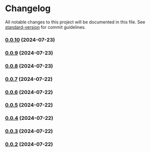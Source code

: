 # Changelog

All notable changes to this project will be documented in this file. See [standard-version](https://github.com/conventional-changelog/standard-version) for commit guidelines.

### [0.0.10](https://github.com/mattcarp/atmos-downmix/compare/v0.0.9...v0.0.10) (2024-07-23)

### [0.0.9](https://github.com/mattcarp/atmos-downmix/compare/v0.0.8...v0.0.9) (2024-07-23)

### [0.0.8](https://github.com/mattcarp/atmos-downmix/compare/v0.0.7...v0.0.8) (2024-07-23)

### [0.0.7](https://github.com/mattcarp/atmos-downmix/compare/v0.0.6...v0.0.7) (2024-07-22)

### [0.0.6](https://github.com/mattcarp/atmos-downmix/compare/v0.0.5...v0.0.6) (2024-07-22)

### [0.0.5](https://github.com/mattcarp/atmos-downmix/compare/v0.0.4...v0.0.5) (2024-07-22)

### [0.0.4](https://github.com/mattcarp/atmos-downmix/compare/v0.0.3...v0.0.4) (2024-07-22)

### [0.0.3](https://github.com/mattcarp/atmos-downmix/compare/v0.0.2...v0.0.3) (2024-07-22)

### [0.0.2](https://github.com/mattcarp/atmos-downmix/compare/v0.0.1...v0.0.2) (2024-07-22)

